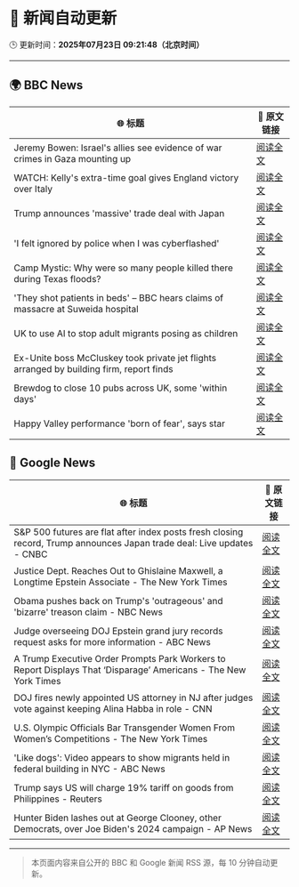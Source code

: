 # 🧠 新闻自动更新

🕒 更新时间：**2025年07月23日 09:21:48（北京时间）**

---

## 🌍 BBC News

| 🌐 标题 | 🔗 原文链接 |
|--------|-------------|
| Jeremy Bowen: Israel's allies see evidence of war crimes in Gaza mounting up | [阅读全文](https://www.bbc.com/news/articles/cp863mln0pmo) |
| WATCH: Kelly's extra-time goal gives England victory over Italy | [阅读全文](https://www.bbc.com/sport/football/videos/ckg372489wyo) |
| Trump announces 'massive' trade deal with Japan | [阅读全文](https://www.bbc.com/news/articles/cpwq4dljjdko) |
| 'I felt ignored by police when I was cyberflashed' | [阅读全文](https://www.bbc.com/news/articles/cn41p1rzxllo) |
| Camp Mystic: Why were so many people killed there during Texas floods? | [阅读全文](https://www.bbc.com/news/videos/clyxk9wpw3eo) |
| 'They shot patients in beds' – BBC hears claims of massacre at Suweida hospital | [阅读全文](https://www.bbc.com/news/articles/cly84jn000do) |
| UK to use AI to stop adult migrants posing as children | [阅读全文](https://www.bbc.com/news/articles/cglzrklp8jyo) |
| Ex-Unite boss McCluskey took private jet flights arranged by building firm, report finds | [阅读全文](https://www.bbc.com/news/articles/cp3kgg55410o) |
| Brewdog to close 10 pubs across UK,  some 'within days' | [阅读全文](https://www.bbc.com/news/articles/cgmw0mmxpjlo) |
| Happy Valley performance 'born of fear', says star | [阅读全文](https://www.bbc.com/news/articles/cr4wgrdlewyo) |

## 📰 Google News

| 🌐 标题 | 🔗 原文链接 |
|--------|-------------|
| S&P 500 futures are flat after index posts fresh closing record, Trump announces Japan trade deal: Live updates - CNBC | [阅读全文](https://news.google.com/rss/articles/CBMid0FVX3lxTE9Bc2VWZno5ZGlQN2RoUXhlY0dqeFd4cEdJUVRiZzg3VVNGV0NoZE52TFVLUEhhSF96YkNPZ01GSnlDbUR1VHVuaU45aHJNUnVrSk1nemRDLUxoQ1NXNFAxVVpZOTZOU1VoT3JxOE81eTVXY2NOWGdF0gF8QVVfeXFMTlRHRE5MYV9xVlk0eUlVWkNEdE14QlJ4bVZyM1R1QTVYYk00aEtWclJVamdZajlPRGpqemlZdW5XcUF3RXpVZ3ExSXctaE9HcnZMVVpFVjkxNVFzVWtFWlVaVDZyRnRVMDB0amp6RG1yWE4wcVJrNnF2QjJXYg?oc=5) |
| Justice Dept. Reaches Out to Ghislaine Maxwell, a Longtime Epstein Associate - The New York Times | [阅读全文](https://news.google.com/rss/articles/CBMiiAFBVV95cUxQMGVkNG82OTJ5OVVxelBrN3hYbXFzdGhyUGJyM0tXV2EyR3BZT0ZIU2RkMW10WC1leUpPWFJIcmltUXhYVGVVMkhnQkdKT29sREhLQjZ1YlhsWVh2UEJST3hzblUtY0EyYnA1OEMxcnJ5QktpZFIzQUtjaHF4RFozNWt1XzJCcE9k?oc=5) |
| Obama pushes back on Trump's 'outrageous' and 'bizarre' treason claim - NBC News | [阅读全文](https://news.google.com/rss/articles/CBMitAFBVV95cUxOS2U1MWhXaXpaUkJabzJ2NUt2dHVvWU5GX1UxbWN3bDRSTk1nVGpBLXBzVGphd2t4V0tZdU9WaTFnLTFJOENYVTBKd1MxVTVLQVVONW5qTXA3aHJQaVdxMEVwdXhmWWhmTjVoWFBueTctYk9OT1NRbk82QnJsSFV6U3B3NmtuNmNnQk5hYnEySWNKS3NKUXBWaEpMY0UyUWNubVhXX2FrRk1YMGlqbkhhMFExLXLSAVZBVV95cUxOeE5pMGxWMHNEam9uY0RVcTJ0T3NaamlDRVNnTmU0YkFWRnFDT3U5QS1kZ2hSMS1PUVVmdGVXUjA2TE1iZmdjOWQxeDBMOG5LT3R4Mk9yQQ?oc=5) |
| Judge overseeing DOJ Epstein grand jury records request asks for more information - ABC News | [阅读全文](https://news.google.com/rss/articles/CBMiqgFBVV95cUxOaVVfZnBWVTloYjdLcnpUMG4wRnJfRExYRlVTWVdxaF9GNzNxT3hMb2ZIckd3X0VtU1Q2S0piLVlTdXRlTDkzNnV6dEU1WG9jQ1JGM2s1S1JyMUQxYjl6SG4zTWRXOVVVOHhqQmhWbDNpRmtTMUdwUDJKVFQxX1MxZnd4VnphbGxfRWJva1NFVVVNTng1aHZZTjY4cjhvVXo5NFdWWGFSTThyUdIBrwFBVV95cUxQWDR4Z1FxeHN1b2lUT0dGMi1ObzlHLTVOelgwajFvSkN5YUd4MzNGYzhuR0hnYVNTT1dXY1VScjVjei0ta1BMYk8xSVlLUXlvVlBjWlRmWkU3c1RTTU5mQnJiYmFTbjRGaU4yWU1YUlhkRFp3TUtMbHY2TFh6QWtmMDlmMXVQZXhHMmdtUEZ2YUNfU2QxNzdHNkhPQ3lfSzBlbmpsUkJMbG05ZXlUWmxZ?oc=5) |
| A Trump Executive Order Prompts Park Workers to Report Displays That ‘Disparage’ Americans - The New York Times | [阅读全文](https://news.google.com/rss/articles/CBMilgFBVV95cUxQQXo3Uk5oeWYzOUFBelA0dU16OF81RExaN1NXYnIxbVFrTkp0ekhLUHFENW85TzgzSU1BMzRLRXg3dHAtT3hfcTJjM2xndDFGVXY0a3pyRURXMWpSNFp0cWJPa09NcURqbFRGLWRtUjMzWDZ5VnpLYnBkcFRQaVQzXzNHd2xaVzl6UXRHUWtCTzNJVDJ6U0E?oc=5) |
| DOJ fires newly appointed US attorney in NJ after judges vote against keeping Alina Habba in role - CNN | [阅读全文](https://news.google.com/rss/articles/CBMiekFVX3lxTFBIUUxPMldmZXY0WTZ3czVqRU42RzNrRmdLV2lOM19iSXBuQ1FLTExIMERBVl9GdnN4ZkV3QUlVRjM0NWNhblBHZnZvLXR0QnFEeWdqYXVGOVRnYUlCTWdmSVF2QV9sMTBlYUc2bThRSHRuZWhXb2FCdlF30gF_QVVfeXFMTzNYeG9OcHYyekVnOVE3OVdRYlVLSldrZ19NWS1sU2hvQ0pxajlLSUZraEVLZHdscm16ejJSekhmVFd6amJCTkZ2TElWcDFTbVZOQjVaVVhHZDVKT2ZMSEtTQnB6TUJWSVE2THBjWDRQcXJidmljam5Hemg1NDZjWQ?oc=5) |
| U.S. Olympic Officials Bar Transgender Women From Women’s Competitions - The New York Times | [阅读全文](https://news.google.com/rss/articles/CBMimgFBVV95cUxPdldSSmpJdDBBcnBobFFRbkNkX01IaklMM0pQdWJTWE9qT0JuQ2ItdVVELVpzUlM1X1FXbHFsRDVpQy1QaXB1dlYxQlVqbWhJSFJzZTRiU25uU0ZLZmRxNndLY2VuQlhpZnBtZnFGM3lILTRFZ3dNYWIxdE4xMDNrWktCNTd2emlSR29ld2pSbWgxUXdla0xWTlpn?oc=5) |
| 'Like dogs': Video appears to show migrants held in federal building in NYC - ABC News | [阅读全文](https://news.google.com/rss/articles/CBMioAFBVV95cUxQTmNfOFVGVDVfak1QZFVUTV9LOWVYR2U0ajB6WFlxeGlnUFFZbU5KTkhyMlBUUHlPdnFyOUM2a1dsZU9iTVBJV1JnRVhuelBFVGNxUi1ZMEZqeHBfeEU3cGszY1FSQVgxWkMxNlJIaS1GdWFwQThrWndzaTQzTkpJTm5SZUlGNUw3dUZpaVN4Qk5EYm9QSlhWeHNrN1EzODZu0gGmAUFVX3lxTE1aclpSS1JaNFNncHhHRWhEaFZfSXVDTU91NFY5cU9jMTdtOVRtV194bUtRRUcySHptQnAxQlV6cmhTXy1BRjJxX1hUbkpTVFNwQzdfTC16Q3JOdkJCdnBTVXh0a3JYa2hSWmhVcTFJdzVYUUhFb09lRGY4aEFUaVlrUjI4M2tsQkxydGJtQ3RrSXNWazBCMUY0XzdlM1J6YzloenJkbEE?oc=5) |
| Trump says US will charge 19% tariff on goods from Philippines - Reuters | [阅读全文](https://news.google.com/rss/articles/CBMiowFBVV95cUxNd2UxMGtIc2ExZlhleHlWQWUyNko4SllyaGltbGFpX0hpQndQd1FiaUxuOXRXMFNDbWRfaVJncDZYNFR5QzJ3NzFoY3R4akxmSTRfaU9qM2hNQXV3SGEtNE5XUC11WUtYaTBBVUUxb1BWTG43RjZWeVpxWFRibFRnNjRsV2VyTkswenU2NTY0LW9JZXk1MzZfN1hwZFdaVnlCUzdj?oc=5) |
| Hunter Biden lashes out at George Clooney, other Democrats, over Joe Biden's 2024 campaign - AP News | [阅读全文](https://news.google.com/rss/articles/CBMipgFBVV95cUxQOUJ2OFFvU19tRFk5alEtX0VwaUNUVlVFd2g4Q3BpU0dIMTl3ZnlKd1BJT3J2MnA4ZzVlWUc2VXdCbk81N0QxYkd6ZWVLSE40VTB5V3NHd2VCY1FicjNodFUwVHVDVkp3ZDFOeUlfR1YzcEVPNjBmZTFHdGlRaEdLZ1pXZk10Z3dwcWotcjBPNE04QkRVTEZEQXU2cGVTUXNEMFdETGVn?oc=5) |

---
> 本页面内容来自公开的 BBC 和 Google 新闻 RSS 源，每 10 分钟自动更新。
